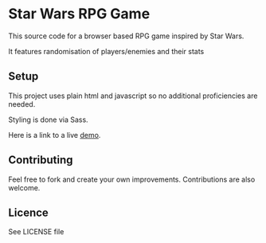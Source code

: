# Star Wars RPG Game

This source code for a browser based RPG game inspired by Star Wars.

It features randomisation of players/enemies and their stats

## Setup
This project uses plain html and javascript so no additional proficiencies are needed.

Styling is done via Sass.

Here is a link to a live [demo](https://alex0n0.github.io/Star-Wars-RPG-Game/).

## Contributing
Feel free to fork and create your own improvements. Contributions are also welcome.

## Licence
See LICENSE file